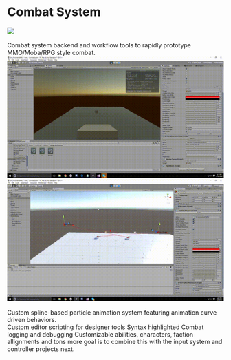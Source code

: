 # Combat System
![](https://imgur.com/5bihG1h)

Combat system backend and workflow tools to rapidly prototype MMO/Moba/RPG style combat.  
![](https://github.com/deserializeme/Game-Projects/blob/main/media/gifs/Spline%20system%20in%20action.gif)  
![](https://github.com/deserializeme/Game-Projects/blob/main/media/gifs/Spline%20path%20editor.gif)  

Custom spline-based particle animation system featuring animation curve driven behaviors.  
Custom editor scripting for designer tools
Syntax highlighted Combat logging and debugging
Customizable abilities, characters, faction allignments and tons more
goal is to combine this with the input system and controller projects next.
